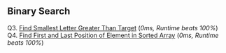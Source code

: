 ## Binary Search

Q3. [Find Smallest Letter Greater Than Target](https://leetcode.com/problems/find-smallest-letter-greater-than-target/) (*0ms, Runtime beats 100%*)
Q4. [Find First and Last Position of Element in Sorted Array](https://leetcode.com/problems/find-first-and-last-position-of-element-in-sorted-array/) (*0ms, Runtime beats 100%*)
